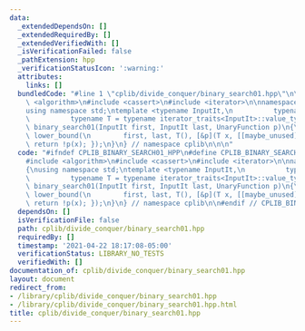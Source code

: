 ```yaml
---
data:
  _extendedDependsOn: []
  _extendedRequiredBy: []
  _extendedVerifiedWith: []
  _isVerificationFailed: false
  _pathExtension: hpp
  _verificationStatusIcon: ':warning:'
  attributes:
    links: []
  bundledCode: "#line 1 \"cplib/divide_conquer/binary_search01.hpp\"\n\n\n\n#include\
    \ <algorithm>\n#include <cassert>\n#include <iterator>\n\nnamespace cplib\n{\n\
    using namespace std;\ntemplate <typename InputIt,\n          typename UnaryFunction,\n\
    \          typename T = typename iterator_traits<InputIt>::value_type>\nInputIt\
    \ binary_search01(InputIt first, InputIt last, UnaryFunction p)\n{\n    return\
    \ lower_bound(\n        first, last, T(), [&p](T x, [[maybe_unused]] T val) {\
    \ return !p(x); });\n}\n} // namespace cplib\n\n\n"
  code: "#ifndef CPLIB_BINARY_SEARCH01_HPP\n#define CPLIB_BINARY_SEARCH01_HPP\n\n\
    #include <algorithm>\n#include <cassert>\n#include <iterator>\n\nnamespace cplib\n\
    {\nusing namespace std;\ntemplate <typename InputIt,\n          typename UnaryFunction,\n\
    \          typename T = typename iterator_traits<InputIt>::value_type>\nInputIt\
    \ binary_search01(InputIt first, InputIt last, UnaryFunction p)\n{\n    return\
    \ lower_bound(\n        first, last, T(), [&p](T x, [[maybe_unused]] T val) {\
    \ return !p(x); });\n}\n} // namespace cplib\n\n#endif // CPLIB_BINARY_SEARCH01_HPP\n"
  dependsOn: []
  isVerificationFile: false
  path: cplib/divide_conquer/binary_search01.hpp
  requiredBy: []
  timestamp: '2021-04-22 18:17:08-05:00'
  verificationStatus: LIBRARY_NO_TESTS
  verifiedWith: []
documentation_of: cplib/divide_conquer/binary_search01.hpp
layout: document
redirect_from:
- /library/cplib/divide_conquer/binary_search01.hpp
- /library/cplib/divide_conquer/binary_search01.hpp.html
title: cplib/divide_conquer/binary_search01.hpp
---
```

